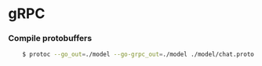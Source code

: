# gRPC

### Compile protobuffers
```sh
    $ protoc --go_out=./model --go-grpc_out=./model ./model/chat.proto
```
